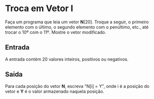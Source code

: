 # Troca em Vetor I

Faça um programa que leia um vetor **N**[20]. Troque a seguir, o primeiro elemento com o último, o segundo elemento com o penúltimo, etc., até trocar o 10º com o 11º. Mostre o vetor modificado.

## Entrada

A entrada contém 20 valores inteiros, positivos ou negativos.

## Saida

Para cada posição do vetor **N**, escreva "N[i] = Y", onde i é a posição do vetor e **Y** é o valor armazenado naquela posição.
